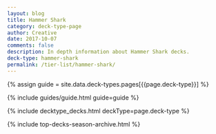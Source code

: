 ```yaml
---
layout: blog
title: Hammer Shark
category: deck-type-page
author: Creative
date: 2017-10-07
comments: false
description: In depth information about Hammer Shark decks.
deck-type: hammer-shark
permalink: /tier-list/hammer-shark/
---
```


{% assign guide = site.data.deck-types.pages[{{page.deck-type}}] %}

{% include guides/guide.html guide=guide %}

{% include decktype_decks.html deckType=page.deck-type %}

{% include top-decks-season-archive.html %}